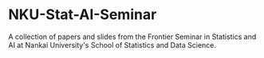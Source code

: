 # NKU-Stat-AI-Seminar
A collection of papers and slides from the Frontier Seminar in Statistics and AI at Nankai University's School of Statistics and Data Science.
